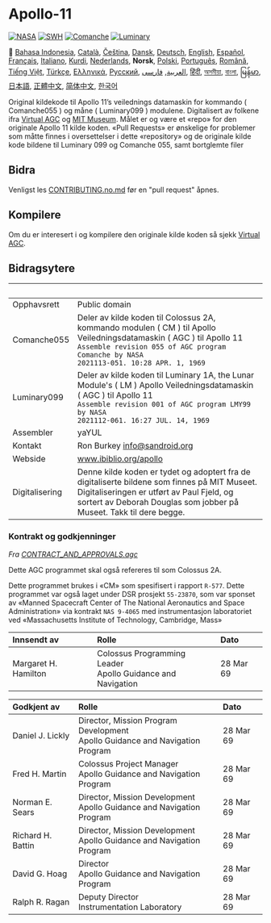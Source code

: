 # Apollo-11

[![NASA][1]][2]
[![SWH]][SWH_URL]
[![Comanche]][ComancheMilestone]
[![Luminary]][LuminaryMilestone]

🎌
[Bahasa Indonesia][ID],
[Català][CA],
[Čeština][CZ],
[Dansk][DA],
[Deutsch][DE],
[English][EN],
[Español][ES],
[Français][FR],
[Italiano][IT],
[Kurdi][KU],
[Nederlands][NL],
**Norsk**,
[Polski][PL],
[Português][PT_BR],
[Română][RO],
[Tiếng Việt][VI],
[Türkçe][TR],
[Ελληνικά][GR],
[Русский][RU],
[العربية][AR],
[فارسی][FA],
[हिंदी][HI_IN],
[অসমীয়া][AS_IN],
[বাংলা][BD_BN],
[မြန်မာ][MM],
[日本語][JA],
[正體中文][ZH_TW],
[简体中文][ZH_CN],
[한국어][KO_KR]

[AR]:README.ar.md
[AS_IN]:README.as_in.md
[BD_BN]:README.bd_bn.md
[CA]:README.ca.md
[CZ]:README.cz.md
[DA]:README.da.md
[DE]:README.de.md
[EN]:README.md
[ES]:README.es.md
[FA]:README.fa.md
[FR]:README.fr.md
[GR]:README.gr.md
[HI_IN]:README.hi_in.md
[ID]:README.id.md
[IT]:README.it.md
[JA]:README.ja.md
[KO_KR]:README.ko_kr.md
[KU]:README.ku.md
[LT]:README.lt.md
[MM]:README.mm.md
[NL]:README.nl.md
[NO]:README.no.md
[PL]:README.pl.md
[PT_BR]:README.pt_br.md
[RO]:README.ro.md
[RU]:README.ru.md
[TR]:README.tr.md
[VI]:README.vi.md
[ZH_CN]:README.zh_cn.md
[ZH_TW]:README.zh_tw.md

Original kildekode til Apollo 11’s veilednings datamaskin for kommando ( Comanche055 ) og måne ( Luminary099 ) modulene. Digitalisert av folkene ifra [Virtual AGC][3] og [MIT Museum][4]. Målet er og være et «repo» for den originale Apollo 11 kilde koden. «Pull Requests» er ønskelige for problemer som måtte finnes i oversettelser i dette «repository» og de originale kilde kode bildene til Luminary 099 og Comanche 055, samt bortglemte filer

## Bidra

Venligst les [CONTRIBUTING.no.md][7] før en "pull request" åpnes.

## Kompilere

Om du er interesert i og kompilere den originale kilde koden så sjekk [Virtual AGC][8].

## Bidragsytere

&nbsp;         | &nbsp;
:------------- | :-----
Opphavsrett    | Public domain
Comanche055    | Deler av kilde koden til Colossus 2A, kommando modulen ( CM ) til Apollo Veiledningsdatamaskin ( AGC ) til Apollo 11<br>`Assemble revision 055 of AGC program Comanche by NASA`<br>`2021113-051. 10:28 APR. 1, 1969`
Luminary099    | Deler av kilde koden til Luminary 1A, the Lunar Module's ( LM ) Apollo Veiledningsdatamaskin ( AGC ) til Apollo 11<br>`Assemble revision 001 of AGC program LMY99 by NASA`<br>`2021112-061. 16:27 JUL. 14, 1969`
Assembler      | yaYUL
Kontakt        | Ron Burkey <info@sandroid.org>
Webside        | www.ibiblio.org/apollo
Digitalisering | Denne kilde koden er tydet og adoptert fra de digitaliserte bildene som finnes på MIT Museet. Digitaliseringen er utført av Paul Fjeld, og sortert av Deborah Douglas som jobber på Museet. Takk til dere begge.

### Kontrakt og godkjenninger

*Fra [CONTRACT_AND_APPROVALS.agc]*

Dette AGC programmet skal også refereres til som Colossus 2A.

Dette programmet brukes i «CM» som spesifisert i rapport `R-577`. Dette programmet var også laget under DSR prosjekt `55-23870`, som var sponset av «Manned Spacecraft Center of The National Aeronautics and Space Administration» via kontrakt `NAS 9-4065` med instrumentasjon laboratoriet ved «Massachusetts Institute of Technology, Cambridge, Mass»

Innsendt av          | Rolle | Dato
:------------------- | :---- | :---
Margaret H. Hamilton | Colossus Programming Leader<br>Apollo Guidance and Navigation | 28 Mar 69

Godkjent av       | Rolle | Dato
:---------------- | :---- | :---
Daniel J. Lickly  | Director, Mission Program Development<br>Apollo Guidance and Navigation Program | 28 Mar 69
Fred H. Martin    | Colossus Project Manager<br>Apollo Guidance and Navigation Program | 28 Mar 69
Norman E. Sears   | Director, Mission Development<br>Apollo Guidance and Navigation Program | 28 Mar 69
Richard H. Battin | Director, Mission Development<br>Apollo Guidance and Navigation Program | 28 Mar 69
David G. Hoag     | Director<br>Apollo Guidance and Navigation Program | 28 Mar 69
Ralph R. Ragan    | Deputy Director<br>Instrumentation Laboratory | 28 Mar 69

[CONTRACT_AND_APPROVALS.agc]:https://github.com/chrislgarry/Apollo-11/blob/master/Comanche055/CONTRACT_AND_APPROVALS.agc
[1]:https://flat.badgen.net/badge/NASA/Mission%20Overview/0B3D91
[2]:https://www.nasa.gov/mission_pages/apollo/missions/apollo11.html
[3]:http://www.ibiblio.org/apollo/
[4]:http://web.mit.edu/museum/
[5]:http://www.ibiblio.org/apollo/ScansForConversion/Luminary099/
[6]:http://www.ibiblio.org/apollo/ScansForConversion/Comanche055/
[7]:https://github.com/chrislgarry/Apollo-11/blob/master/CONTRIBUTING.no.md
[8]:https://github.com/rburkey2005/virtualagc
[SWH]:https://flat.badgen.net/badge/Software%20Heritage/Archive/0B3D91
[SWH_URL]:https://archive.softwareheritage.org/browse/origin/https://github.com/chrislgarry/Apollo-11/
[Comanche]:https://flat.badgen.net/github/milestones/chrislgarry/Apollo-11/1
[ComancheMilestone]:https://github.com/chrislgarry/Apollo-11/milestone/1
[Luminary]:https://flat.badgen.net/github/milestones/chrislgarry/Apollo-11/2
[LuminaryMilestone]:https://github.com/chrislgarry/Apollo-11/milestone/2
